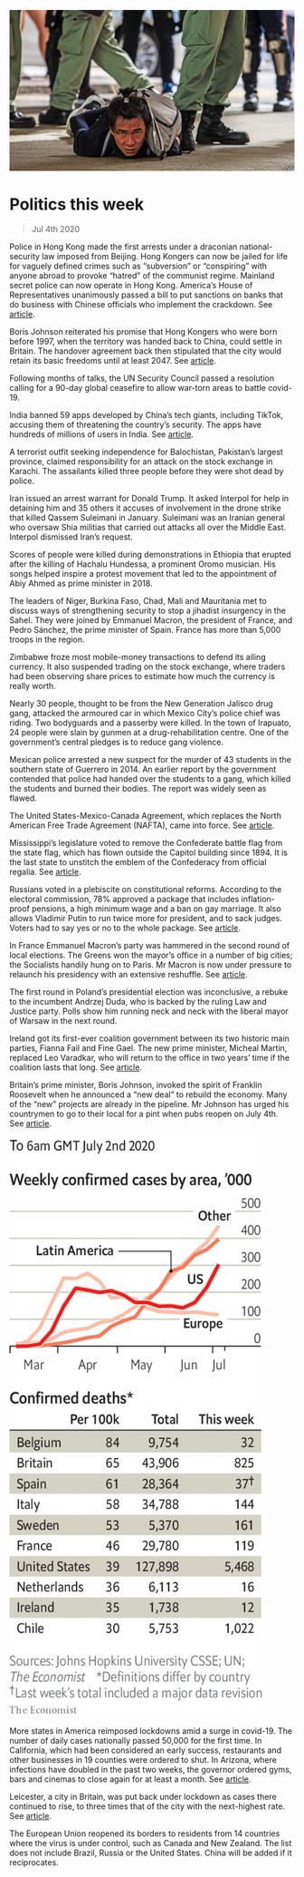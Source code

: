 ![](./images/20200704_WWP001_0.jpg)

# Politics this week

> Jul 4th 2020

Police in Hong Kong made the first arrests under a draconian national-security law imposed from Beijing. Hong Kongers can now be jailed for life for vaguely defined crimes such as “subversion” or “conspiring” with anyone abroad to provoke “hatred” of the communist regime. Mainland secret police can now operate in Hong Kong. America’s House of Representatives unanimously passed a bill to put sanctions on banks that do business with Chinese officials who implement the crackdown. See [article](https://www.economist.com//node/21788898).

Boris Johnson reiterated his promise that Hong Kongers who were born before 1997, when the territory was handed back to China, could settle in Britain. The handover agreement back then stipulated that the city would retain its basic freedoms until at least 2047. See [article](https://www.economist.com//britain/2020/07/02/britain-gives-3m-hong-kongers-the-right-to-live-and-work).

Following months of talks, the UN Security Council passed a resolution calling for a 90-day global ceasefire to allow war-torn areas to battle covid-19.

India banned 59 apps developed by China’s tech giants, including TikTok, accusing them of threatening the country’s security. The apps have hundreds of millions of users in India. See [article](https://www.economist.com//asia/2020/07/02/india-has-few-good-ways-to-punish-china-for-its-himalayan-land-grab).

A terrorist outfit seeking independence for Balochistan, Pakistan’s largest province, claimed responsibility for an attack on the stock exchange in Karachi. The assailants killed three people before they were shot dead by police.

Iran issued an arrest warrant for Donald Trump. It asked Interpol for help in detaining him and 35 others it accuses of involvement in the drone strike that killed Qassem Suleimani in January. Suleimani was an Iranian general who oversaw Shia militias that carried out attacks all over the Middle East. Interpol dismissed Iran’s request.

Scores of people were killed during demonstrations in Ethiopia that erupted after the killing of Hachalu Hundessa, a prominent Oromo musician. His songs helped inspire a protest movement that led to the appointment of Abiy Ahmed as prime minister in 2018.

The leaders of Niger, Burkina Faso, Chad, Mali and Mauritania met to discuss ways of strengthening security to stop a jihadist insurgency in the Sahel. They were joined by Emmanuel Macron, the president of France, and Pedro Sánchez, the prime minister of Spain. France has more than 5,000 troops in the region.

Zimbabwe froze most mobile-money transactions to defend its ailing currency. It also suspended trading on the stock exchange, where traders had been observing share prices to estimate how much the currency is really worth.

Nearly 30 people, thought to be from the New Generation Jalisco drug gang, attacked the armoured car in which Mexico City’s police chief was riding. Two bodyguards and a passerby were killed. In the town of Irapuato, 24 people were slain by gunmen at a drug-rehabilitation centre. One of the government’s central pledges is to reduce gang violence.

Mexican police arrested a new suspect for the murder of 43 students in the southern state of Guerrero in 2014. An earlier report by the government contended that police had handed over the students to a gang, which killed the students and burned their bodies. The report was widely seen as flawed.

The United States-Mexico-Canada Agreement, which replaces the North American Free Trade Agreement (NAFTA), came into force. See [article](https://www.economist.com//the-americas/2020/07/04/amlo-and-trump-plan-a-frenemies-get-together).

Mississippi’s legislature voted to remove the Confederate battle flag from the state flag, which has flown outside the Capitol building since 1894. It is the last state to unstitch the emblem of the Confederacy from official regalia. See [article](https://www.economist.com//united-states/2020/07/04/mississippi-changes-its-state-flag).

Russians voted in a plebiscite on constitutional reforms. According to the electoral commission, 78% approved a package that includes inflation-proof pensions, a high minimum wage and a ban on gay marriage. It also allows Vladimir Putin to run twice more for president, and to sack judges. Voters had to say yes or no to the whole package. See [article](https://www.economist.com//europe/2020/07/04/a-phoney-referendum-shows-putins-legitimacy-is-fading).

In France Emmanuel Macron’s party was hammered in the second round of local elections. The Greens won the mayor’s office in a number of big cities; the Socialists handily hung on to Paris. Mr Macron is now under pressure to relaunch his presidency with an extensive reshuffle. See [article](https://www.economist.com//europe/2020/07/02/after-hearing-birdsong-during-lockdown-french-cities-vote-green).

The first round in Poland’s presidential election was inconclusive, a rebuke to the incumbent Andrzej Duda, who is backed by the ruling Law and Justice party. Polls show him running neck and neck with the liberal mayor of Warsaw in the next round.

Ireland got its first-ever coalition government between its two historic main parties, Fianna Fail and Fine Gael. The new prime minister, Micheal Martin, replaced Leo Varadkar, who will return to the office in two years’ time if the coalition lasts that long. See [article](https://www.economist.com//europe/2020/07/04/irelands-two-oldest-rival-parties-get-together).

Britain’s prime minister, Boris Johnson, invoked the spirit of Franklin Roosevelt when he announced a “new deal” to rebuild the economy. Many of the “new” projects are already in the pipeline. Mr Johnson has urged his countrymen to go to their local for a pint when pubs reopen on July 4th. See [article](https://www.economist.com//node/21788924).

![](./images/20200704_WWC016.png)

More states in America reimposed lockdowns amid a surge in covid-19. The number of daily cases nationally passed 50,000 for the first time. In California, which had been considered an early success, restaurants and other businesses in 19 counties were ordered to shut. In Arizona, where infections have doubled in the past two weeks, the governor ordered gyms, bars and cinemas to close again for at least a month. See [article](https://www.economist.com//united-states/2020/07/04/its-messing-with-texas).

Leicester, a city in Britain, was put back under lockdown as cases there continued to rise, to three times that of the city with the next-highest rate. See [article](https://www.economist.com//britain/2020/07/02/leicester-shuts-up-shop).

The European Union reopened its borders to residents from 14 countries where the virus is under control, such as Canada and New Zealand. The list does not include Brazil, Russia or the United States. China will be added if it reciprocates.